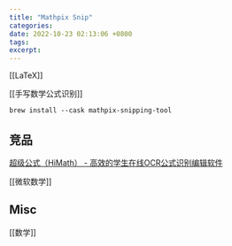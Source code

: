 ```yaml
---
title: "Mathpix Snip"
categories: 
date: 2022-10-23 02:13:06 +0800
tags: 
excerpt: 
---
```


[[LaTeX]]

[[手写数学公式识别]]


```shell
brew install --cask mathpix-snipping-tool
```

## 竞品

[超级公式（HiMath） - 高效的学生在线OCR公式识别编辑软件](https://www.ocrmath.com/)

[[微软数学]]


## Misc

[[数学]]

